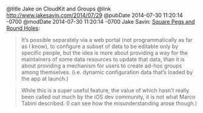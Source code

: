 @title Jake on CloudKit and Groups
@link http://www.jakesavin.com/2014/07/29
@pubDate 2014-07-30 11:20:14 -0700
@modDate 2014-07-30 11:20:14 -0700
Jake Savin: <a href="http://www.jakesavin.com/2014/07/29">Square Pegs and Round Holes</a>:

>It’s possible separately via a web portal (not programmatically as far as I know), to configure a subset of data to be editable only by specific people, but the idea is more about providing a way for the maintainers of some data resources to update that data, than it is about providing a mechanism for users to create ad-hoc groups among themselves. (i.e. dynamic configuration data that’s loaded by the app at launch.)

>While this is a super useful feature, the value of which hasn’t really been called out much by the iOS dev community, it is not what Marco Tabini described. (I can see how the misunderstanding arose though.)
